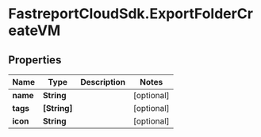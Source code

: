 # FastreportCloudSdk.ExportFolderCreateVM

## Properties

Name | Type | Description | Notes
------------ | ------------- | ------------- | -------------
**name** | **String** |  | [optional] 
**tags** | **[String]** |  | [optional] 
**icon** | **String** |  | [optional] 


